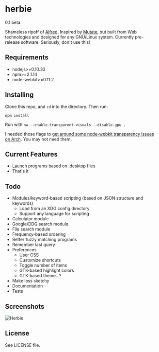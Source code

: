 herbie
======

0.1 beta

Shameless ripoff of [Alfred](http://www.alfredapp.com/). Inspired by [Mutate](https://github.com/qdore/Mutate), but built from Web technologies and designed for any GNU/Linux system. Currently pre-release software. Seriously, don't use this!

Requirements
------------

* nodejs>=0.10.33
* npm>=2.1.14
* node-webkit>=0.11.2

Installing
----------

Clone this repo, and `cd` into the directory. Then run:

    npm install

Run with `nw --enable-transparent-visuals --disable-gpu .`

I needed those flags to [get around some node-webkit transparency issues on Arch](https://github.com/rogerwang/node-webkit/issues/132#issuecomment-64943359). You may not need them.

Current Features
----------------

* Launch programs based on .desktop files
* That's it

Todo
----

* Modules/keyword-based scripting (based on JSON structure and keywords)
	* Load from an XDG config directory
	* Support any language for scripting
* Calculator module
* Google/DDG search module
* File search module
* Frequency-based ordering
* Better fuzzy matching programs
* Remember last query
* Preferences
	* User CSS
	* Customize shortcuts
	* Toggle number of items
	* GTK-based highlight colors
	* GTK-based theme...?
* Make less sketchy
* Documentation
* Tests

Screenshots
-----------

![Herbie](http://i.imgur.com/NDjVyrU.png)

License
-------

See LICENSE file.